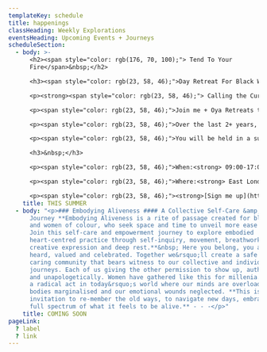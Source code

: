 ```yaml
---
templateKey: schedule
title: happenings
classHeading: Weekly Explorations
eventsHeading: Upcoming Events + Journeys
scheduleSection:
  - body: >-
      <h2><span style="color: rgb(176, 70, 100);"> Tend To Your
      Fire</span>&nbsp;</h2>

      <h3><span style="color: rgb(23, 58, 46);">Day Retreat For Black Women and Women of Colour&nbsp;</span></h3>

      <p><strong><span style="color: rgb(23, 58, 46);"> Calling the Curious + Courageous willing to dance in the flames </span></strong></p>

      <p><span style="color: rgb(23, 58, 46);">Join me + Oya Retreats to Release, Resource and Rise as we explore the element of F I R E ~ The heat of pleasure, pain, desire, change, loss, transformation... </span></p>

      <p><span style="color: rgb(23, 58, 46);">Over the last 2+ years, what fires have burned for you? What happens when the heat rises? How can we tend to the fires of our lives to embrace more of our wholeness? </span></p>

      <p><span style="color: rgb(23, 58, 46);">You will be held in a supportive community as we guide you on a journey inwards, through personal and collective inquiry, movement, breathwork and soundscape. </span></p>

      <h3>&nbsp;</h3>

      <p><span style="color: rgb(23, 58, 46);">When:<strong> 09:00-17:00 ~ Saturday 30th July </strong></span></p>

      <p><span style="color: rgb(23, 58, 46);">Where:<strong> East London Venue tbc </strong></span></p>

      <p><span style="color: rgb(23, 58, 46);"><strong>[Sign me up](https://www.oyaretreats.com/retreats/tend-your-fire)** - - -</strong></span></p>
    title: THIS SUMMER
  - body: "<p>### Embodying Aliveness #### A Collective Self-Care &amp; Empowerment
      Journey **Embodying Aliveness is a rite of passage created for black women
      and women of colour, who seek space and time to unveil more ease and joy.
      Join this self-care and empowerment journey to explore embodied
      heart-centred practice through self-inquiry, movement, breathwork,
      creative expression and deep rest.**&nbsp; Here you belong, you are seen,
      heard, valued and celebrated. Together we&rsquo;ll create a safe and
      caring community that bears witness to our collective and individual
      journeys. Each of us giving the other permission to show up, authentically
      and unapologetically. Women have gathered like this for millenia. This is
      a radical act in today&rsquo;s world where our minds are overloaded, our
      bodies marginalised and our emotional wounds neglected. **This is an
      invitation to re-member the old ways, to navigate new days, embracing the
      full spectrum of what it feels to be alive.** - - -</p>"
    title: COMING SOON
pageLink:
  ? label
  ? link
---
```


